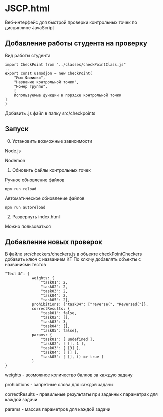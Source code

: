 # JSCP.html
Веб-интерфейс для быстрой проверки контрольных точек по дисциплине JavaScript

## Добавление работы студента на проверку
Вид работы студента
```
import CheckPoint from "../classes/checkPointClass.js"
..
export const usmodjon = new CheckPoint(
    "Имя Фамилия", 
    "Название контрольной точки",
    "Номер группы",
    [
    Используемые функции в порядке контрольной точки
]
)
```
Добавить .js файл в папку src/checkpoints

## Запуск
0. Установить возможные зависимости

Node.js

Nodemon
1. Обновить файлы контрольных точек

Ручное обновление файлов
```
npm run reload
```
Автоматическое обновление файлов
```
npm run autoreload
```
2. Развернуть index.html

Можно пользоваться

## Добавление новых проверок
В файле src/checkers/checkers.js в объекте checkPointCheckers добавить ключ с названием КТ
По ключу добавлять объекты с названиями тестов
```
"Тест №": {
            weights: {
                "task01": 2, 
                "task02": 2, 
                "task03": 2, 
                "task04": 2, 
                "task05": 2}, 
            prohibitions: {"task04": ["reverse(", "Reversed("]}, 
            correctResults: {
                "task01": false, 
                "task02": [], 
                "task03": 3, 
                "task04": [], 
                "task05": false}, 
            params: {
                "task01": [ undefined ], 
                "task02": [ [], 1 ], 
                "task03": [ [3] ], 
                "task04": [ [] ], 
                "task05": [ [], () => true ]
            }
}
```
weights - возможное количество баллов за каждую задачу

prohibitions - запретные слова для каждой задачи

correctResults - правильные результаты при заданных параметрах для каждой задачи

params - массив параметров для каждой задачи